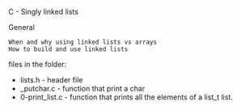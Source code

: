 C - Singly linked lists

General

    When and why using linked lists vs arrays
    How to build and use linked lists

files in the folder:

- lists.h - header file
- _putchar.c - function that print a char
- 0-print_list.c - function that prints all the elements of a list_t list.

